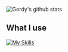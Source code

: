 ![Gordy's github stats](https://github-readme-stats.vercel.app/api?username=jolouzy&show_icons=true&theme=dracula&hide=stars,issues)
## What I use
[![My Skills](https://skillicons.dev/icons?i=py,nodejs,ts,react,remix,php&theme=light)](https://skillicons.dev)

